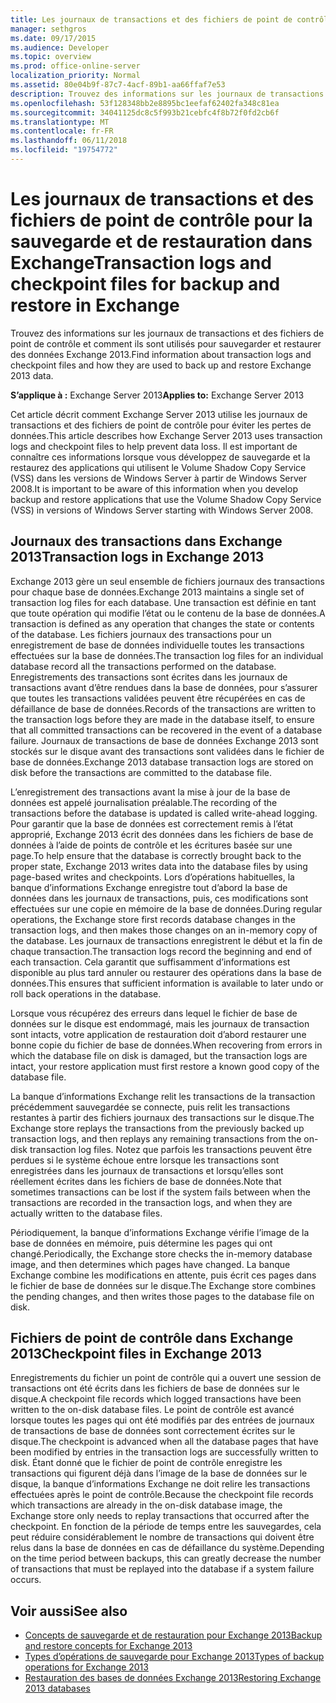 ```yaml
---
title: Les journaux de transactions et des fichiers de point de contrôle pour la sauvegarde et de restauration dans Exchange
manager: sethgros
ms.date: 09/17/2015
ms.audience: Developer
ms.topic: overview
ms.prod: office-online-server
localization_priority: Normal
ms.assetid: 80e04b9f-87c7-4acf-89b1-aa66ffaf7e53
description: Trouvez des informations sur les journaux de transactions et des fichiers de point de contrôle et comment ils sont utilisés pour sauvegarder et restaurer des données Exchange 2013.
ms.openlocfilehash: 53f128348bb2e8895bc1eefaf62402fa348c81ea
ms.sourcegitcommit: 34041125dc8c5f993b21cebfc4f8b72f0fd2cb6f
ms.translationtype: MT
ms.contentlocale: fr-FR
ms.lasthandoff: 06/11/2018
ms.locfileid: "19754772"
---
```

# <a name="transaction-logs-and-checkpoint-files-for-backup-and-restore-in-exchange"></a><span data-ttu-id="68181-103">Les journaux de transactions et des fichiers de point de contrôle pour la sauvegarde et de restauration dans Exchange</span><span class="sxs-lookup"><span data-stu-id="68181-103">Transaction logs and checkpoint files for backup and restore in Exchange</span></span>

<span data-ttu-id="68181-104">Trouvez des informations sur les journaux de transactions et des fichiers de point de contrôle et comment ils sont utilisés pour sauvegarder et restaurer des données Exchange 2013.</span><span class="sxs-lookup"><span data-stu-id="68181-104">Find information about transaction logs and checkpoint files and how they are used to back up and restore Exchange 2013 data.</span></span>
  
<span data-ttu-id="68181-105">**S’applique à :** Exchange Server 2013</span><span class="sxs-lookup"><span data-stu-id="68181-105">**Applies to:** Exchange Server 2013</span></span> 
  
<span data-ttu-id="68181-106">Cet article décrit comment Exchange Server 2013 utilise les journaux de transactions et des fichiers de point de contrôle pour éviter les pertes de données.</span><span class="sxs-lookup"><span data-stu-id="68181-106">This article describes how Exchange Server 2013 uses transaction logs and checkpoint files to help prevent data loss.</span></span> <span data-ttu-id="68181-107">Il est important de connaître ces informations lorsque vous développez de sauvegarde et la restaurez des applications qui utilisent le Volume Shadow Copy Service (VSS) dans les versions de Windows Server à partir de Windows Server 2008.</span><span class="sxs-lookup"><span data-stu-id="68181-107">It is important to be aware of this information when you develop backup and restore applications that use the Volume Shadow Copy Service (VSS) in versions of Windows Server starting with Windows Server 2008.</span></span>
  
## <a name="transaction-logs-in-exchange-2013"></a><span data-ttu-id="68181-108">Journaux des transactions dans Exchange 2013</span><span class="sxs-lookup"><span data-stu-id="68181-108">Transaction logs in Exchange 2013</span></span>

<span data-ttu-id="68181-109">Exchange 2013 gère un seul ensemble de fichiers journaux des transactions pour chaque base de données.</span><span class="sxs-lookup"><span data-stu-id="68181-109">Exchange 2013 maintains a single set of transaction log files for each database.</span></span> <span data-ttu-id="68181-110">Une transaction est définie en tant que toute opération qui modifie l’état ou le contenu de la base de données.</span><span class="sxs-lookup"><span data-stu-id="68181-110">A transaction is defined as any operation that changes the state or contents of the database.</span></span> <span data-ttu-id="68181-111">Les fichiers journaux des transactions pour un enregistrement de base de données individuelle toutes les transactions effectuées sur la base de données.</span><span class="sxs-lookup"><span data-stu-id="68181-111">The transaction log files for an individual database record all the transactions performed on the database.</span></span> <span data-ttu-id="68181-112">Enregistrements des transactions sont écrites dans les journaux de transactions avant d’être rendues dans la base de données, pour s’assurer que toutes les transactions validées peuvent être récupérées en cas de défaillance de base de données.</span><span class="sxs-lookup"><span data-stu-id="68181-112">Records of the transactions are written to the transaction logs before they are made in the database itself, to ensure that all committed transactions can be recovered in the event of a database failure.</span></span> <span data-ttu-id="68181-113">Journaux de transactions de base de données Exchange 2013 sont stockés sur le disque avant des transactions sont validées dans le fichier de base de données.</span><span class="sxs-lookup"><span data-stu-id="68181-113">Exchange 2013 database transaction logs are stored on disk before the transactions are committed to the database file.</span></span> 
  
<span data-ttu-id="68181-114">L’enregistrement des transactions avant la mise à jour de la base de données est appelé journalisation préalable.</span><span class="sxs-lookup"><span data-stu-id="68181-114">The recording of the transactions before the database is updated is called write-ahead logging.</span></span> <span data-ttu-id="68181-115">Pour garantir que la base de données est correctement remis à l’état approprié, Exchange 2013 écrit des données dans les fichiers de base de données à l’aide de points de contrôle et les écritures basée sur une page.</span><span class="sxs-lookup"><span data-stu-id="68181-115">To help ensure that the database is correctly brought back to the proper state, Exchange 2013 writes data into the database files by using page-based writes and checkpoints.</span></span> <span data-ttu-id="68181-116">Lors d’opérations habituelles, la banque d’informations Exchange enregistre tout d’abord la base de données dans les journaux de transactions, puis, ces modifications sont effectuées sur une copie en mémoire de la base de données.</span><span class="sxs-lookup"><span data-stu-id="68181-116">During regular operations, the Exchange store first records database changes in the transaction logs, and then makes those changes on an in-memory copy of the database.</span></span> <span data-ttu-id="68181-117">Les journaux de transactions enregistrent le début et la fin de chaque transaction.</span><span class="sxs-lookup"><span data-stu-id="68181-117">The transaction logs record the beginning and end of each transaction.</span></span> <span data-ttu-id="68181-118">Cela garantit que suffisamment d’informations est disponible au plus tard annuler ou restaurer des opérations dans la base de données.</span><span class="sxs-lookup"><span data-stu-id="68181-118">This ensures that sufficient information is available to later undo or roll back operations in the database.</span></span>
  
<span data-ttu-id="68181-119">Lorsque vous récupérez des erreurs dans lequel le fichier de base de données sur le disque est endommagé, mais les journaux de transaction sont intacts, votre application de restauration doit d’abord restaurer une bonne copie du fichier de base de données.</span><span class="sxs-lookup"><span data-stu-id="68181-119">When recovering from errors in which the database file on disk is damaged, but the transaction logs are intact, your restore application must first restore a known good copy of the database file.</span></span>
  
<span data-ttu-id="68181-120">La banque d’informations Exchange relit les transactions de la transaction précédemment sauvegardée se connecte, puis relit les transactions restantes à partir des fichiers journaux des transactions sur le disque.</span><span class="sxs-lookup"><span data-stu-id="68181-120">The Exchange store replays the transactions from the previously backed up transaction logs, and then replays any remaining transactions from the on-disk transaction log files.</span></span> <span data-ttu-id="68181-121">Notez que parfois les transactions peuvent être perdues si le système échoue entre lorsque les transactions sont enregistrées dans les journaux de transactions et lorsqu’elles sont réellement écrites dans les fichiers de base de données.</span><span class="sxs-lookup"><span data-stu-id="68181-121">Note that sometimes transactions can be lost if the system fails between when the transactions are recorded in the transaction logs, and when they are actually written to the database files.</span></span> 
  
<span data-ttu-id="68181-122">Périodiquement, la banque d’informations Exchange vérifie l’image de la base de données en mémoire, puis détermine les pages qui ont changé.</span><span class="sxs-lookup"><span data-stu-id="68181-122">Periodically, the Exchange store checks the in-memory database image, and then determines which pages have changed.</span></span> <span data-ttu-id="68181-123">La banque Exchange combine les modifications en attente, puis écrit ces pages dans le fichier de base de données sur le disque.</span><span class="sxs-lookup"><span data-stu-id="68181-123">The Exchange store combines the pending changes, and then writes those pages to the database file on disk.</span></span>
  
## <a name="checkpoint-files-in-exchange-2013"></a><span data-ttu-id="68181-124">Fichiers de point de contrôle dans Exchange 2013</span><span class="sxs-lookup"><span data-stu-id="68181-124">Checkpoint files in Exchange 2013</span></span>

<span data-ttu-id="68181-125">Enregistrements du fichier un point de contrôle qui a ouvert une session de transactions ont été écrits dans les fichiers de base de données sur le disque.</span><span class="sxs-lookup"><span data-stu-id="68181-125">A checkpoint file records which logged transactions have been written to the on-disk database files.</span></span> <span data-ttu-id="68181-126">Le point de contrôle est avancé lorsque toutes les pages qui ont été modifiés par des entrées de journaux de transactions de base de données sont correctement écrites sur le disque.</span><span class="sxs-lookup"><span data-stu-id="68181-126">The checkpoint is advanced when all the database pages that have been modified by entries in the transaction logs are successfully written to disk.</span></span> <span data-ttu-id="68181-127">Étant donné que le fichier de point de contrôle enregistre les transactions qui figurent déjà dans l’image de la base de données sur le disque, la banque d’informations Exchange ne doit relire les transactions effectuées après le point de contrôle.</span><span class="sxs-lookup"><span data-stu-id="68181-127">Because the checkpoint file records which transactions are already in the on-disk database image, the Exchange store only needs to replay transactions that occurred after the checkpoint.</span></span> <span data-ttu-id="68181-128">En fonction de la période de temps entre les sauvegardes, cela peut réduire considérablement le nombre de transactions qui doivent être relus dans la base de données en cas de défaillance du système.</span><span class="sxs-lookup"><span data-stu-id="68181-128">Depending on the time period between backups, this can greatly decrease the number of transactions that must be replayed into the database if a system failure occurs.</span></span>
  
## <a name="see-also"></a><span data-ttu-id="68181-129">Voir aussi</span><span class="sxs-lookup"><span data-stu-id="68181-129">See also</span></span>

- [<span data-ttu-id="68181-130">Concepts de sauvegarde et de restauration pour Exchange 2013</span><span class="sxs-lookup"><span data-stu-id="68181-130">Backup and restore concepts for Exchange 2013</span></span>](backup-and-restore-concepts-for-exchange-2013.md)
- [<span data-ttu-id="68181-131">Types d’opérations de sauvegarde pour Exchange 2013</span><span class="sxs-lookup"><span data-stu-id="68181-131">Types of backup operations for Exchange 2013</span></span>](types-of-backup-operations-for-exchange-2013.md)
- [<span data-ttu-id="68181-132">Restauration des bases de données Exchange 2013</span><span class="sxs-lookup"><span data-stu-id="68181-132">Restoring Exchange 2013 databases</span></span>](restoring-exchange-2013-databases.md)
    

